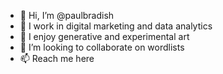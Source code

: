 - 👋 Hi, I’m @paulbradish
- 👀 I work in digital marketing and data analytics
- 🌱 I enjoy generative and experimental art
- 💞️ I’m looking to collaborate on wordlists
- 📫 Reach me here

<!---
paulbradish/paulbradish is a ✨ special ✨ repository because its `README.md` (this file) appears on your GitHub profile.
You can click the Preview link to take a look at your changes.
--->
